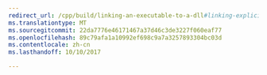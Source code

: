 ```yaml
---
redirect_url: /cpp/build/linking-an-executable-to-a-dll#linking-explicitly
ms.translationtype: MT
ms.sourcegitcommit: 22da7776e46171467a37d46c3de3227f060eaf77
ms.openlocfilehash: 89c79afa1a10992ef698c9a7a3257893304bc03d
ms.contentlocale: zh-cn
ms.lasthandoff: 10/10/2017

---
```


